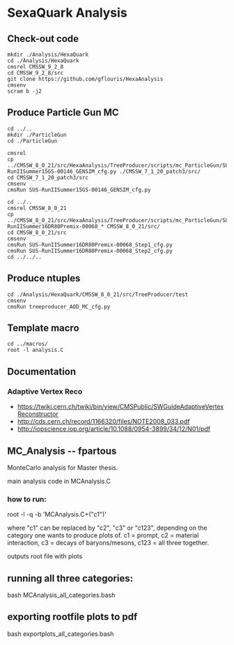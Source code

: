 # SexaQuark Analysis

## Check-out code
```
mkdir ./Analysis/HexaQuark
cd ./Analysis/HexaQuark
cmsrel CMSSW_9_2_8
cd CMSSW_9_2_8/src
git clone https://github.com/gflouris/HexaAnalysis
cmsenv
scram b -j2
```

## Produce Particle Gun MC
```
cd ../..
mkdir ./ParticleGun
cd ./ParticleGun

cmsrel 
cp ../CMSSW_8_0_21/src/HexaAnalysis/TreeProducer/scripts/mc_ParticleGun/SUS-RunIISummer15GS-00146_GENSIM_cfg.py ./CMSSW_7_1_20_patch3/src/
cd CMSSW_7_1_20_patch3/src
cmsenv
cmsRun SUS-RunIISummer15GS-00146_GENSIM_cfg.py

cd ../..
cmsrel CMSSW_8_0_21
cp ../CMSSW_8_0_21/src/HexaAnalysis/TreeProducer/scripts/mc_ParticleGun/SUS-RunIISummer16DR80Premix-00068_* CMSSW_8_0_21/src/
cd CMSSW_8_0_21/src
cmsenv
cmsRun SUS-RunIISummer16DR80Premix-00068_Step1_cfg.py
cmsRun SUS-RunIISummer16DR80Premix-00068_Step2_cfg.py
cd ../../..
```

## Produce ntuples
```
cd ./Analysis/HexaQuark/CMSSW_8_0_21/src/TreeProducer/test
cmsenv
cmsRun treeproducer_AOD_MC_cfg.py
```

## Template macro
```
cd ../macros/
root -l analysis.C
```

## Documentation
### Adaptive Vertex Reco
- https://twiki.cern.ch/twiki/bin/view/CMSPublic/SWGuideAdaptiveVertexReconstructor
- http://cds.cern.ch/record/1166320/files/NOTE2008_033.pdf
- http://iopscience.iop.org/article/10.1088/0954-3899/34/12/N01/pdf


## MC_Analysis  --  fpartous

MonteCarlo analysis for Master thesis.

main analysis code in MCAnalysis.C
### how to run:

root -l -q -b 'MCAnalysis.C+("c1")'

where "c1" can be replaced by "c2", "c3" or "c123", depending on the category one wants to produce plots of. c1 = prompt, c2 = material interaction, c3 = decays of baryons/mesons, c123 = all three together.

outputs root file with plots

## running all three categories:

bash MCAnalysis_all_categories.bash

## exporting rootfile plots to pdf

bash exportplots_all_categories.bash


